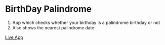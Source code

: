 # BirthDay Palindrome

1. App which checks whether your birthday is a palindrome birthday or not
2. Also shows the nearest palindrome date

[Live App]()